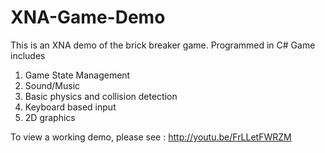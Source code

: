 XNA-Game-Demo
=============
This is an XNA demo of the brick breaker game. Programmed in C#
Game includes
1. Game State Management
2. Sound/Music
3. Basic physics and collision detection
4. Keyboard based input
5. 2D graphics

To view a working demo, please see : http://youtu.be/FrLLetFWRZM
